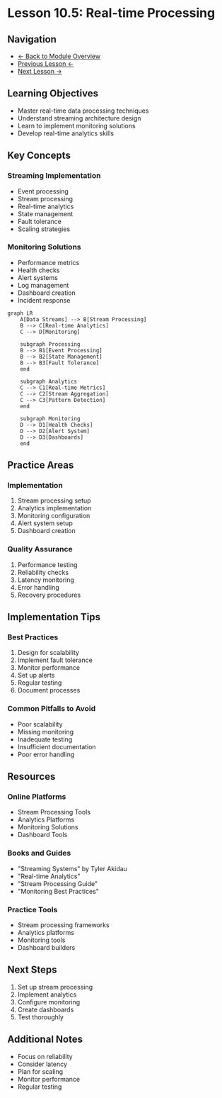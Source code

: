 # Lesson 10.5: Real-time Processing

## Navigation
- [← Back to Module Overview](./README.md)
- [Previous Lesson ←](./10.4-data-storage-and-management.md)
- [Next Lesson →](./10.6-security-and-governance.md)

## Learning Objectives

- Master real-time data processing techniques
- Understand streaming architecture design
- Learn to implement monitoring solutions
- Develop real-time analytics skills

## Key Concepts

### Streaming Implementation
- Event processing
- Stream processing
- Real-time analytics
- State management
- Fault tolerance
- Scaling strategies

### Monitoring Solutions
- Performance metrics
- Health checks
- Alert systems
- Log management
- Dashboard creation
- Incident response

```mermaid
graph LR
    A[Data Streams] --> B[Stream Processing]
    B --> C[Real-time Analytics]
    C --> D[Monitoring]
    
    subgraph Processing
    B --> B1[Event Processing]
    B --> B2[State Management]
    B --> B3[Fault Tolerance]
    end
    
    subgraph Analytics
    C --> C1[Real-time Metrics]
    C --> C2[Stream Aggregation]
    C --> C3[Pattern Detection]
    end
    
    subgraph Monitoring
    D --> D1[Health Checks]
    D --> D2[Alert System]
    D --> D3[Dashboards]
    end
```

## Practice Areas

### Implementation
1. Stream processing setup
2. Analytics implementation
3. Monitoring configuration
4. Alert system setup
5. Dashboard creation

### Quality Assurance
1. Performance testing
2. Reliability checks
3. Latency monitoring
4. Error handling
5. Recovery procedures

## Implementation Tips

### Best Practices
1. Design for scalability
2. Implement fault tolerance
3. Monitor performance
4. Set up alerts
5. Regular testing
6. Document processes

### Common Pitfalls to Avoid
- Poor scalability
- Missing monitoring
- Inadequate testing
- Insufficient documentation
- Poor error handling

## Resources

### Online Platforms
- Stream Processing Tools
- Analytics Platforms
- Monitoring Solutions
- Dashboard Tools

### Books and Guides
- "Streaming Systems" by Tyler Akidau
- "Real-time Analytics"
- "Stream Processing Guide"
- "Monitoring Best Practices"

### Practice Tools
- Stream processing frameworks
- Analytics platforms
- Monitoring tools
- Dashboard builders

## Next Steps

1. Set up stream processing
2. Implement analytics
3. Configure monitoring
4. Create dashboards
5. Test thoroughly

## Additional Notes

- Focus on reliability
- Consider latency
- Plan for scaling
- Monitor performance
- Regular testing 